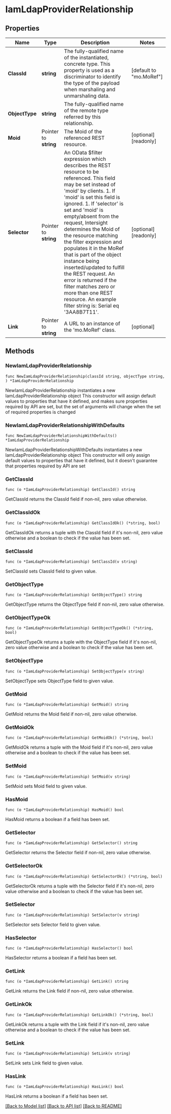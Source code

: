 # IamLdapProviderRelationship

## Properties

Name | Type | Description | Notes
------------ | ------------- | ------------- | -------------
**ClassId** | **string** | The fully-qualified name of the instantiated, concrete type. This property is used as a discriminator to identify the type of the payload when marshaling and unmarshaling data. | [default to "mo.MoRef"]
**ObjectType** | **string** | The fully-qualified name of the remote type referred by this relationship. | 
**Moid** | Pointer to **string** | The Moid of the referenced REST resource. | [optional] [readonly] 
**Selector** | Pointer to **string** | An OData $filter expression which describes the REST resource to be referenced. This field may be set instead of &#39;moid&#39; by clients. 1. If &#39;moid&#39; is set this field is ignored. 1. If &#39;selector&#39; is set and &#39;moid&#39; is empty/absent from the request, Intersight determines the Moid of the resource matching the filter expression and populates it in the MoRef that is part of the object instance being inserted/updated to fulfill the REST request. An error is returned if the filter matches zero or more than one REST resource. An example filter string is: Serial eq &#39;3AA8B7T11&#39;. | [optional] [readonly] 
**Link** | Pointer to **string** | A URL to an instance of the &#39;mo.MoRef&#39; class. | [optional] 

## Methods

### NewIamLdapProviderRelationship

`func NewIamLdapProviderRelationship(classId string, objectType string, ) *IamLdapProviderRelationship`

NewIamLdapProviderRelationship instantiates a new IamLdapProviderRelationship object
This constructor will assign default values to properties that have it defined,
and makes sure properties required by API are set, but the set of arguments
will change when the set of required properties is changed

### NewIamLdapProviderRelationshipWithDefaults

`func NewIamLdapProviderRelationshipWithDefaults() *IamLdapProviderRelationship`

NewIamLdapProviderRelationshipWithDefaults instantiates a new IamLdapProviderRelationship object
This constructor will only assign default values to properties that have it defined,
but it doesn't guarantee that properties required by API are set

### GetClassId

`func (o *IamLdapProviderRelationship) GetClassId() string`

GetClassId returns the ClassId field if non-nil, zero value otherwise.

### GetClassIdOk

`func (o *IamLdapProviderRelationship) GetClassIdOk() (*string, bool)`

GetClassIdOk returns a tuple with the ClassId field if it's non-nil, zero value otherwise
and a boolean to check if the value has been set.

### SetClassId

`func (o *IamLdapProviderRelationship) SetClassId(v string)`

SetClassId sets ClassId field to given value.


### GetObjectType

`func (o *IamLdapProviderRelationship) GetObjectType() string`

GetObjectType returns the ObjectType field if non-nil, zero value otherwise.

### GetObjectTypeOk

`func (o *IamLdapProviderRelationship) GetObjectTypeOk() (*string, bool)`

GetObjectTypeOk returns a tuple with the ObjectType field if it's non-nil, zero value otherwise
and a boolean to check if the value has been set.

### SetObjectType

`func (o *IamLdapProviderRelationship) SetObjectType(v string)`

SetObjectType sets ObjectType field to given value.


### GetMoid

`func (o *IamLdapProviderRelationship) GetMoid() string`

GetMoid returns the Moid field if non-nil, zero value otherwise.

### GetMoidOk

`func (o *IamLdapProviderRelationship) GetMoidOk() (*string, bool)`

GetMoidOk returns a tuple with the Moid field if it's non-nil, zero value otherwise
and a boolean to check if the value has been set.

### SetMoid

`func (o *IamLdapProviderRelationship) SetMoid(v string)`

SetMoid sets Moid field to given value.

### HasMoid

`func (o *IamLdapProviderRelationship) HasMoid() bool`

HasMoid returns a boolean if a field has been set.

### GetSelector

`func (o *IamLdapProviderRelationship) GetSelector() string`

GetSelector returns the Selector field if non-nil, zero value otherwise.

### GetSelectorOk

`func (o *IamLdapProviderRelationship) GetSelectorOk() (*string, bool)`

GetSelectorOk returns a tuple with the Selector field if it's non-nil, zero value otherwise
and a boolean to check if the value has been set.

### SetSelector

`func (o *IamLdapProviderRelationship) SetSelector(v string)`

SetSelector sets Selector field to given value.

### HasSelector

`func (o *IamLdapProviderRelationship) HasSelector() bool`

HasSelector returns a boolean if a field has been set.

### GetLink

`func (o *IamLdapProviderRelationship) GetLink() string`

GetLink returns the Link field if non-nil, zero value otherwise.

### GetLinkOk

`func (o *IamLdapProviderRelationship) GetLinkOk() (*string, bool)`

GetLinkOk returns a tuple with the Link field if it's non-nil, zero value otherwise
and a boolean to check if the value has been set.

### SetLink

`func (o *IamLdapProviderRelationship) SetLink(v string)`

SetLink sets Link field to given value.

### HasLink

`func (o *IamLdapProviderRelationship) HasLink() bool`

HasLink returns a boolean if a field has been set.


[[Back to Model list]](../README.md#documentation-for-models) [[Back to API list]](../README.md#documentation-for-api-endpoints) [[Back to README]](../README.md)


